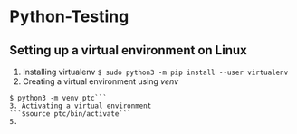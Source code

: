 # Python-Testing
## Setting up a virtual environment on Linux 
1. Installing virtualenv
```$ sudo python3 -m pip install --user virtualenv```
2. Creating a virtual environment using *venv*
```python3 -m venv /path/to/new/virtual/environment
$ python3 -m venv ptc```
3. Activating a virtual environment 
```$source ptc/bin/activate```
5.
